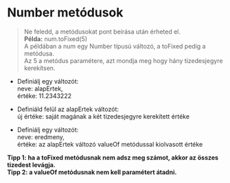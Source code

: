 # Number metódusok  
> Ne feledd, a metódusokat pont beírása után érheted el.  
__Példa:__ num.toFixed(5)  
A példában a num egy Number típusú változó, a toFixed pedig a metódusa.  
Az 5 a metódus paramétere, azt mondja meg hogy hány tizedesjegyre kerekítsen.  
  
- Definiálj egy változót:  
  neve: alapErtek,  
  értéke: 11.2343222  

- Definiáld felül az alapErtek változót:  
  új értéke: saját magának a két tizedesjegyre kerekített értéke  

- Definiálj egy változót:  
  neve: eredmeny,  
  értéke: az alapErtek változó valueOf metódussal kiolvasott értéke  
  
__Tipp 1: ha a toFixed metódusnak nem adsz meg számot, akkor az összes tizedest 
levágja.__  
__Tipp 2: a valueOf metódusnak nem kell paramétert átadni.__  
